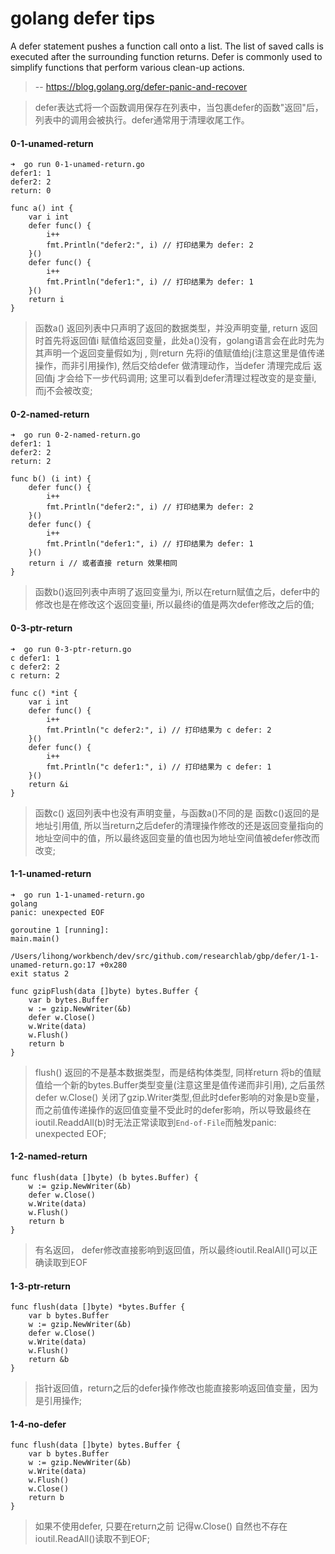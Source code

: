 # golang defer tips

A defer statement pushes a function call onto a list. The list of saved calls is executed after the surrounding function returns. Defer is commonly used to simplify functions that perform various clean-up actions.
> -- https://blog.golang.org/defer-panic-and-recover 

> defer表达式将一个函数调用保存在列表中，当包裹defer的函数"返回"后，列表中的调用会被执行。defer通常用于清理收尾工作。

#### 0-1-unamed-return
```
➜  go run 0-1-unamed-return.go
defer1: 1
defer2: 2
return: 0
```

```
func a() int {
	var i int
	defer func() {
		i++
		fmt.Println("defer2:", i) // 打印结果为 defer: 2
	}()
	defer func() {
		i++
		fmt.Println("defer1:", i) // 打印结果为 defer: 1
	}()
	return i
}
```
> 函数a()  返回列表中只声明了返回的数据类型，并没声明变量, return 返回时首先将返回值i 赋值给返回变量，此处a()没有，golang语言会在此时先为其声明一个返回变量假如为j , 则return 先将i的值赋值给j(注意这里是值传递操作，而非引用操作), 然后交给defer 做清理动作，当defer 清理完成后 返回值j 才会给下一步代码调用; 
> 这里可以看到defer清理过程改变的是变量i, 而j不会被改变;

#### 0-2-named-return
```
➜  go run 0-2-named-return.go
defer1: 1
defer2: 2
return: 2
```

```
func b() (i int) {
	defer func() {
		i++
		fmt.Println("defer2:", i) // 打印结果为 defer: 2
	}()
	defer func() {
		i++
		fmt.Println("defer1:", i) // 打印结果为 defer: 1
	}()
	return i // 或者直接 return 效果相同
}
```
> 函数b()返回列表中声明了返回变量为i, 所以在return赋值之后，defer中的修改也是在修改这个返回变量i, 所以最终i的值是两次defer修改之后的值;

#### 0-3-ptr-return
```
➜  go run 0-3-ptr-return.go
c defer1: 1
c defer2: 2
c return: 2
```
```
func c() *int {
	var i int
	defer func() {
		i++
		fmt.Println("c defer2:", i) // 打印结果为 c defer: 2
	}()
	defer func() {
		i++
		fmt.Println("c defer1:", i) // 打印结果为 c defer: 1
	}()
	return &i
}
```
> 函数c() 返回列表中也没有声明变量，与函数a()不同的是 函数c()返回的是地址引用值, 所以当return之后defer的清理操作修改的还是返回变量指向的地址空间中的值，所以最终返回变量的值也因为地址空间值被defer修改而改变;

#### 1-1-unamed-return
```
➜  go run 1-1-unamed-return.go
golang
panic: unexpected EOF

goroutine 1 [running]:
main.main()
	/Users/lihong/workbench/dev/src/github.com/researchlab/gbp/defer/1-1-unamed-return.go:17 +0x280
exit status 2
```
```
func gzipFlush(data []byte) bytes.Buffer {
	var b bytes.Buffer
	w := gzip.NewWriter(&b)
	defer w.Close()
	w.Write(data)
	w.Flush()
	return b
}
```
> flush() 返回的不是基本数据类型，而是结构体类型,  同样return 将b的值赋值给一个新的bytes.Buffer类型变量(注意这里是值传递而非引用), 之后虽然defer w.Close() 关闭了gzip.Writer类型,但此时defer影响的对象是b变量，而之前值传递操作的返回值变量不受此时的defer影响，所以导致最终在ioutil.ReaddAll(b)时无法正常读取到`End-of-File`而触发panic: unexpected EOF; 

#### 1-2-named-return
```
func flush(data []byte) (b bytes.Buffer) {
	w := gzip.NewWriter(&b)
	defer w.Close()
	w.Write(data)
	w.Flush()
	return b
}
```
> 有名返回， defer修改直接影响到返回值，所以最终ioutil.RealAll()可以正确读取到EOF
#### 1-3-ptr-return
```
func flush(data []byte) *bytes.Buffer {
	var b bytes.Buffer
	w := gzip.NewWriter(&b)
	defer w.Close()
	w.Write(data)
	w.Flush()
	return &b
}
```
> 指针返回值，return之后的defer操作修改也能直接影响返回值变量，因为是引用操作;

#### 1-4-no-defer
```
func flush(data []byte) bytes.Buffer {
	var b bytes.Buffer
	w := gzip.NewWriter(&b)
	w.Write(data)
	w.Flush()
	w.Close()
	return b
}
```
> 如果不使用defer, 只要在return之前 记得w.Close() 自然也不存在ioutil.ReadAll()读取不到EOF;
